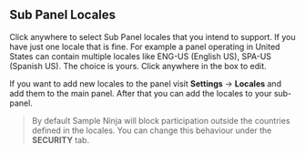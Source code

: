 ## Sub Panel Locales
Click anywhere to select Sub Panel locales that you intend to support. If you have just one locale that is fine. For example a panel operating in United States can contain multiple locales like ENG-US (English US), SPA-US (Spanish US). The choice is yours. Click anywhere in the box to edit.

If you want to add new locales to the panel visit **Settings** -> **Locales** and add them to the main panel. After that you can add the locales to your sub-panel.

> By default Sample Ninja will block participation outside the countries defined in the locales. You can change this behaviour under the **SECURITY** tab.
